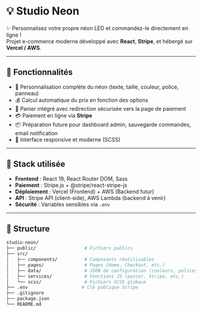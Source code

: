 # 💡 Studio Neon

✨ Personnalisez votre propre néon LED et commandez-le directement en ligne !  
Projet e-commerce moderne développé avec **React**, **Stripe**, et hébergé sur **Vercel / AWS**.

---

## 🚀 Fonctionnalités

- 🎨 Personnalisation complète du néon (texte, taille, couleur, police, panneau)
- 💰 Calcul automatique du prix en fonction des options
- 🛒 Panier intégré avec redirection sécurisée vers la page de paiement
- 💳 Paiement en ligne via **Stripe**
- 📦 Préparation future pour dashboard admin, sauvegarde commandes, email notification
- 📱 Interface responsive et moderne (SCSS)

---

## 🧰 Stack utilisée

- **Frontend** : React 19, React Router DOM, Sass
- **Paiement** : Stripe.js + @stripe/react-stripe-js
- **Déploiement** : Vercel (Frontend) + AWS (Backend futur)
- **API** : Stripe API (client-side), AWS Lambda (backend à venir)
- **Sécurité** : Variables sensibles via `.env`

---

## 📁 Structure

```bash
studio-neon/
├── public/                  # Fichiers publics
├── src/
│   ├── components/          # Composants réutilisables
│   ├── pages/               # Pages (Home, Checkout, etc.)
│   ├── data/                # JSON de configuration (couleurs, polices, tailles)
│   ├── services/            # Fonctions JS (panier, Stripe, etc.)
│   └── scss/                # Fichiers SCSS globaux
├── .env                    # Clé publique Stripe
├── .gitignore
├── package.json
└── README.md

